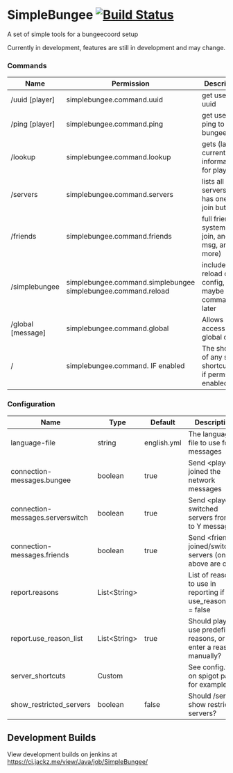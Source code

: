 # SimpleBungee [![Build Status](https://ci.jackz.me/view/Java/job/SimpleBungee/badge/icon)](https://ci.jackz.me/view/Java/job/SimpleBungee/)
A set of simple tools for a bungeecoord setup

Currently in development, features are still in development and may change.

### Commands
|  Name              |  Permission                                                     |  Description                                              |
|--------------------|-----------------------------------------------------------------|-----------------------------------------------------------|
| /uuid [player]     | simplebungee.command.uuid                                       | get users uuid                                            |
| /ping [player]     | simplebungee.command.ping                                       | get users ping to bungeecoord                             |
| /lookup <username> | simplebungee.command.lookup                                     | gets (last, or current) information for player            |
| /servers           | simplebungee.command.servers                                    | lists all servers and has one click join button           |
| /friends           | simplebungee.command.friends                                    | full friend system (can join, and msg, and more)          |
| /simplebungee      | simplebungee.command.simplebungee  simplebungee.command.reload  | includes reload of config, maybe more commands later      
| /global [message]  | simplebungee.command.global                                     | Allows access to global chat                              |
| /<server shortcut> | simplebungee.command.<server shortcut> IF enabled               | The shortcut of any server shortcut, and if perms enabled |

### Configuration

| Name                             |  Type           | Default     |  Description |
|----------------------------------|-----------------|-------------|--------------|
| language-file                    | string          | english.yml | The language file to use for messages
| connection-messages.bungee       | boolean         | true        |  Send \<player> joined the network messages            
| connection-messages.serverswitch | boolean         | true        |  Send \<player> switched servers from X to Y messages            
| connection-messages.friends      | boolean         | true        |  Send \<friend> joined/switched servers (only if above are off)            
| report.reasons                   | List\<String>   |             |  List of reasons to use in reporting if use_reason_list = false
| report.use_reason_list           | List\<String>   | true        |  Should players use predefined reasons, or enter a reason manually?
| server_shortcuts                 | Custom          |             |  See config.yml on spigot page for example
| show_restricted_servers          | boolean         | false       | Should /servers show restricted servers?
## Development Builds
View development builds on jenkins at https://ci.jackz.me/view/Java/job/SimpleBungee/


